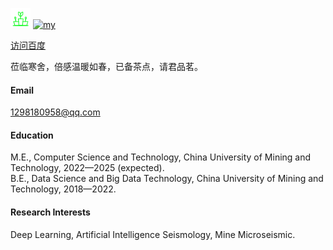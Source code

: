 


[![my](static/assets/img/32green.png)](https://github.com/senli1073)
[![my](https://img.shields.io/badge/my-github-blue?logo=github)](https://github.com/senli1073)


[访问百度](https://www.baidu.com "百度首页")


莅临寒舍，倍感温暖如春，已备茶点，请君品茗。


#### Email
1298180958@qq.com

#### Education
M.E., Computer Science and Technology, China University of Mining and Technology, 2022—2025 (expected).\
B.E., Data Science and Big Data Technology, China University of Mining and Technology, 2018—2022.

#### Research Interests
Deep Learning, Artificial Intelligence Seismology, Mine Microseismic.


